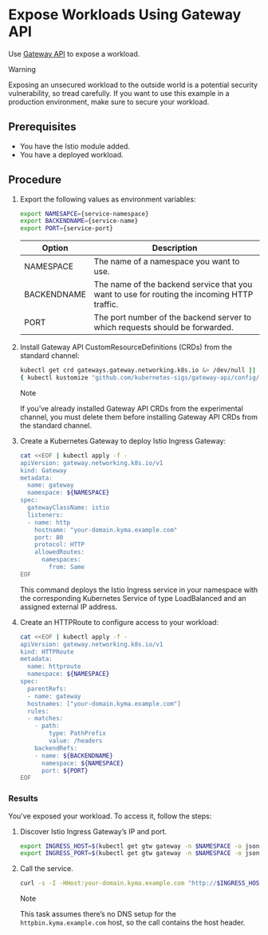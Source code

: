 # Expose Workloads Using Gateway API 

Use [Gateway API](https://gateway-api.sigs.k8s.io/) to expose a workload.

> [!WARNING]
> Exposing an unsecured workload to the outside world is a potential security vulnerability, so tread carefully. If you want to use this example in a production environment, make sure to secure your workload.

## Prerequisites

* You have the Istio module added.
* You have a deployed workload. 

## Procedure
1. Export the following values as environment variables:

    ```bash
    export NAMESAPCE={service-namespace}
    export BACKENDNAME={service-name}
    export PORT={service-port}
    ```

    Option | Description |
    ---------|----------|
    NAMESPACE | The name of a namespace you want to use. |
    BACKENDNAME | 	The name of the backend service that you want to use for routing the incoming HTTP traffic. |
    PORT | The port number of the backend server to which requests should be forwarded. |

2. Install Gateway API CustomResourceDefinitions (CRDs) from the standard channel:

    ```bash
    kubectl get crd gateways.gateway.networking.k8s.io &> /dev/null || \
    { kubectl kustomize "github.com/kubernetes-sigs/gateway-api/config/crd?ref=v1.1.0" | kubectl apply -f -; }
    ```

    >[!NOTE]
    > If you’ve already installed Gateway API CRDs from the experimental channel, you must delete them before installing Gateway API CRDs from the standard channel.

3. Create a Kubernetes Gateway to deploy Istio Ingress Gateway:

    ```bash
    cat <<EOF | kubectl apply -f -
    apiVersion: gateway.networking.k8s.io/v1
    kind: Gateway
    metadata:
      name: gateway
      namespace: ${NAMESPACE}
    spec:
      gatewayClassName: istio
      listeners:
      - name: http
        hostname: "your-domain.kyma.example.com"
        port: 80
        protocol: HTTP
        allowedRoutes:
          namespaces:
            from: Same
    EOF
    ```

    This command deploys the Istio Ingress service in your namespace with the corresponding Kubernetes Service of type LoadBalanced and an assigned external IP address.

4. Create an HTTPRoute to configure access to your workload:

    ```bash
    cat <<EOF | kubectl apply -f -
    apiVersion: gateway.networking.k8s.io/v1
    kind: HTTPRoute
    metadata:
      name: httproute
      namespace: ${NAMESPACE}
    spec:
      parentRefs:
      - name: gateway
      hostnames: ["your-domain.kyma.example.com"]
      rules:
      - matches:
        - path:
            type: PathPrefix
            value: /headers
        backendRefs:
        - name: ${BACKENDNAME}
          namespace: ${NAMESPACE}
          port: ${PORT}
    EOF
    ```

### Results
You've exposed your workload. To access it, follow the steps:

1. Discover Istio Ingress Gateway’s IP and port.
    
    ```bash
    export INGRESS_HOST=$(kubectl get gtw gateway -n $NAMESPACE -o jsonpath='{.status.addresses[0].value}')
    export INGRESS_PORT=$(kubectl get gtw gateway -n $NAMESPACE -o jsonpath='{.spec.listeners[?(@.name=="http")].port}')
    ```

2. Call the service.
    
    ```bash
    curl -s -I -HHost:your-domain.kyma.example.com "http://$INGRESS_HOST:$INGRESS_PORT/headers"
    ```

    >[!NOTE]
    > This task assumes there’s no DNS setup for the `httpbin.kyma.example.com` host, so the call contains the host header.